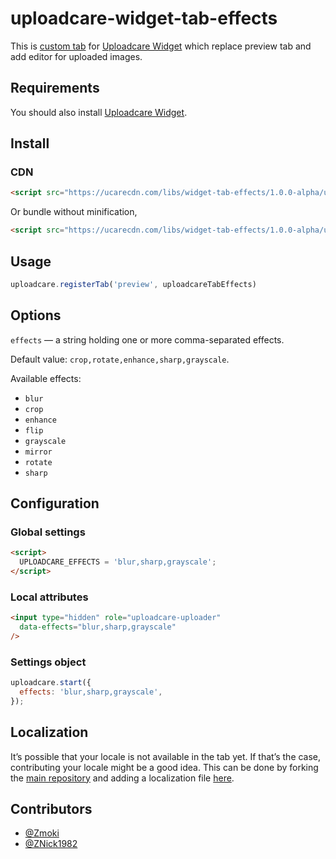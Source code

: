 # uploadcare-widget-tab-effects

This is [custom tab](https://uploadcare.com/tutorials/widget_customization/#tabs) 
for [Uploadcare Widget](https://uploadcare.com/documentation/widget/)
which replace preview tab and add editor for uploaded images.

## Requirements

You should also install 
[Uploadcare Widget](https://uploadcare.com/documentation/widget/#install).

## Install

### CDN

```html
<script src="https://ucarecdn.com/libs/widget-tab-effects/1.0.0-alpha/uploadcare.tab-effects.min.js" charset="utf-8"></script>
```

Or bundle without minification,

```html
<script src="https://ucarecdn.com/libs/widget-tab-effects/1.0.0-alpha/uploadcare.tab-effects.js" charset="utf-8"></script>
```

## Usage

```javascript
uploadcare.registerTab('preview', uploadcareTabEffects)
```

## Options

`effects` — a string holding one or more comma-separated effects.

Default value: `crop,rotate,enhance,sharp,grayscale`.

Available effects:

* `blur`
* `crop`
* `enhance`
* `flip`
* `grayscale`
* `mirror`
* `rotate`
* `sharp`

## Configuration

### Global settings

```html
<script>
  UPLOADCARE_EFFECTS = 'blur,sharp,grayscale';
</script>
```

### Local attributes

```html
<input type="hidden" role="uploadcare-uploader"
  data-effects="blur,sharp,grayscale"
/>
```

### Settings object

```javascript
uploadcare.start({
  effects: 'blur,sharp,grayscale',
});
```

## Localization

It’s possible that your locale is not available in the tab yet. 
If that’s the case, contributing your locale might be a good idea. 
This can be done by forking the [main repository](https://github.com/uploadcare/uploadcare-widget-tab-effects) 
and adding a localization file 
[here](https://github.com/uploadcare/uploadcare-widget-tab-effects/tree/master/src/locale).

## Contributors

* [@Zmoki](https://github.com/Zmoki)
* [@ZNick1982](https://github.com/ZNick1982)
